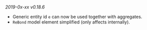 #  
_2019-0x-xx v0.18.6_

- Generic entity id `e` can now be used together with aggregates.
- `ReBond` model element simplified (only affects internally).

